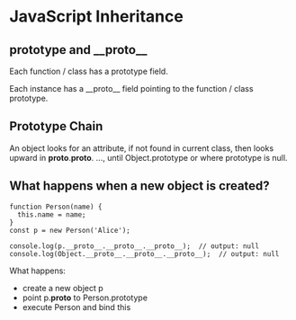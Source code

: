 # JavaScript Inheritance

## prototype and \_\_proto\_\_

Each function / class has a prototype field.

Each instance has a \_\_proto\_\_ field pointing to the function / class prototype.

## Prototype Chain

An object looks for an attribute, if not found in current class, then looks upward 
in __proto__.__proto__. ..., until Object.prototype or where prototype is null.

## What happens when a new object is created?
```
function Person(name) {
  this.name = name;
}
const p = new Person('Alice');

console.log(p.__proto__.__proto__.__proto__);  // output: null
console.log(Object.__proto__.__proto__.__proto__);  // output: null
```

What happens:
- create a new object p
- point p.__proto__ to Person.prototype
- execute Person and bind this

